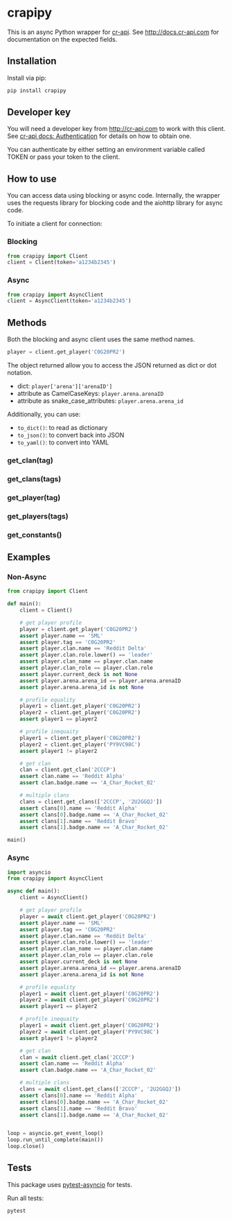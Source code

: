 # crapipy

This is an async Python wrapper for [cr-api](http://github.com/cr-api/cr-api). See http://docs.cr-api.com for documentation on the expected fields.

## Installation

Install via pip:

```sh
pip install crapipy
```

## Developer key

You will need a developer key from http://cr-api.com to work with this client. See [cr-api docs: Authentication](http://docs.cr-api.com/#/authentication) for details on how to obtain one.

You can authenticate by either setting an environment variable called TOKEN or pass your token to the client.

## How to use

You can access data using blocking or async code. Internally, the wrapper uses the requests library for blocking code and the aiohttp library for async code.

To initiate a client for connection:

### Blocking

```python
from crapipy import Client
client = Client(token='a1234b2345')
```

### Async

```python
from crapipy import AsyncClient
client = AsyncClient(token='a1234b2345')
```

## Methods

Both the blocking and async client uses the same method names. 

```python
player = client.get_player('C0G20PR2')
```

The object returned allow you to access the JSON returned as dict or dot notation.

- dict: `player['arena']['arenaID']`
- attribute as CamelCaseKeys: `player.arena.arenaID`
- attribute as snake_case_attributes: `player.arena.arena_id`

Additionally, you can use:

- `to_dict()`: to read as dictionary
- `to_json()`: to convert back into JSON
- `to_yaml()`: to convert into YAML

### get_clan(tag)

### get_clans(tags)

### get_player(tag)

### get_players(tags)

### get_constants()


## Examples

### Non-Async

```python
from crapipy import Client

def main():
    client = Client()

    # get player profile
    player = client.get_player('C0G20PR2')
    assert player.name == 'SML'
    assert player.tag == 'C0G20PR2'
    assert player.clan.name == 'Reddit Delta'
    assert player.clan.role.lower() == 'leader'
    assert player.clan_name == player.clan.name
    assert player.clan_role == player.clan.role
    assert player.current_deck is not None
    assert player.arena.arena_id == player.arena.arenaID
    assert player.arena.arena_id is not None

    # profile equality
    player1 = client.get_player('C0G20PR2')
    player2 = client.get_player('C0G20PR2')
    assert player1 == player2

    # profile inequaity
    player1 = client.get_player('C0G20PR2')
    player2 = client.get_player('PY9VC98C')
    assert player1 != player2

    # get clan
    clan = client.get_clan('2CCCP')
    assert clan.name == 'Reddit Alpha'
    assert clan.badge.name == 'A_Char_Rocket_02'

    # multiple clans
    clans = client.get_clans(['2CCCP', '2U2GGQJ'])
    assert clans[0].name == 'Reddit Alpha'
    assert clans[0].badge.name == 'A_Char_Rocket_02'
    assert clans[1].name == 'Reddit Bravo'
    assert clans[1].badge.name == 'A_Char_Rocket_02'

main()
```

### Async

```python
import asyncio
from crapipy import AsyncClient

async def main():
    client = AsyncClient()

    # get player profile
    player = await client.get_player('C0G20PR2')
    assert player.name == 'SML'
    assert player.tag == 'C0G20PR2'
    assert player.clan.name == 'Reddit Delta'
    assert player.clan.role.lower() == 'leader'
    assert player.clan_name == player.clan.name
    assert player.clan_role == player.clan.role
    assert player.current_deck is not None
    assert player.arena.arena_id == player.arena.arenaID
    assert player.arena.arena_id is not None

    # profile equality
    player1 = await client.get_player('C0G20PR2')
    player2 = await client.get_player('C0G20PR2')
    assert player1 == player2

    # profile inequaity
    player1 = await client.get_player('C0G20PR2')
    player2 = await client.get_player('PY9VC98C')
    assert player1 != player2

    # get clan
    clan = await client.get_clan('2CCCP')
    assert clan.name == 'Reddit Alpha'
    assert clan.badge.name == 'A_Char_Rocket_02'

    # multiple clans
    clans = await client.get_clans(['2CCCP', '2U2GGQJ'])
    assert clans[0].name == 'Reddit Alpha'
    assert clans[0].badge.name == 'A_Char_Rocket_02'
    assert clans[1].name == 'Reddit Bravo'
    assert clans[1].badge.name == 'A_Char_Rocket_02'


loop = asyncio.get_event_loop()
loop.run_until_complete(main())
loop.close()

```


## Tests

This package uses [pytest-asyncio](https://github.com/pytest-dev/pytest-asyncio) for tests.

Run all tests:

```sh
pytest
```



